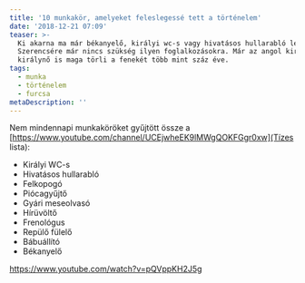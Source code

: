 ```yaml
---
title: '10 munkakör, amelyeket feleslegessé tett a történelem'
date: '2018-12-21 07:09'
teaser: >-
  Ki akarna ma már békanyelő, királyi wc-s vagy hivatásos hullarabló lenni?
  Szerencsére már nincs szükség ilyen foglalkozásokra. Már az angol király vagy
  királynő is maga törli a fenekét több mint száz éve.
tags:
  - munka
  - történelem
  - furcsa
metaDescription: ''
---
```

Nem mindennapi munkaköröket gyűjtött össze a [https://www.youtube.com/channel/UCEjwheEK9lMWgQOKFGgr0xw](Tízes lista):

- Királyi WC-s
- Hivatásos hullarabló
- Felkopogó
- Piócagyűjtő
- Gyári meseolvasó
- Hírüvöltő
- Frenológus
- Repülő fülelő
- Bábuállító
- Békanyelő

https://www.youtube.com/watch?v=pQVppKH2J5g
